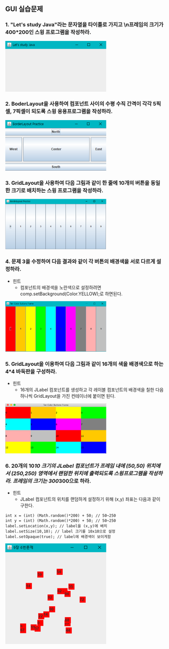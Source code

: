 
## GUI 실습문제
### 1. "Let's study Java"라는 문자열을 타이틀로 가지고 \n프레임의 크기가 400*200인 스윙 프로그램을 작성하라.
<img src="01.png" width="320"/>  
  
### 2. BoderLayout을 사용하여 컴포넌트 사이의 수평 수직 간격이 각각 5픽셀, 7픽셀이 되도록 스윙 응용프로그램을 작성하라.
<img src="02.png" width="320"/>    

### 3. GridLayout을 사용하여 다음 그림과 같이 한 줄에 10개의 버튼을 동일한 크기로 배치하는 스윙 프로그램을 작성하라.
<img src="03.png" width="320"/>    

### 4. 문제 3을 수정하여 다음 결과와 같이 각 버튼의 배경색을 서로 다르게 설정하라.
- 힌트
  - 컴포넌트의 배경색을 노란색으로 설정하려면 comp.setBackground(Color.YELLOW);로 하면된다.
<img src="04.png" width="320"/>    

### 5. GridLayout을 이용하여 다음 그림과 같이 16개의 색을 배경색으로 하는 4*4 바둑판을 구성하라.

- 힌트
  - 16개의 JLabel 컴포넌트를 생성하고 각 레이블 컴포넌트의 배경색을 칠한 다음 하나씩 GridLayout을 가진 컨테이너에 붙이면 된다.
<img src="05.png" width="320"/>    

### 6. 20개의 10*10 크기의 JLabel 컴포넌트가 프레임 내에 (50,50) 위치에서 (250,250) 영역에서 랜덤한 위치에 출력되도록 스윙프로그램을 작성하라. 프레임의 크기는 300*300으로 하라. 
- 힌트
  - JLabel 컴포넌트의 위치를 랜덤하게 설정하기 위해 (x,y) 좌표는 다음과 같이 구한다.
  
```
int x = (int) (Math.random()*200) + 50; // 50~250
int y = (int) (Math.random()*200) + 50; // 50~250
label.setLocation(x,y); // label을 (x,y)에 배치
label.setSize(10,10); // label 크기를 10x10으로 설정
label.setOpaque(true); // label에 배경색이 보이게함 
```

<img src="06.png" width="320"/>    
  


